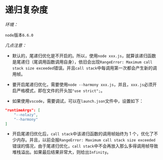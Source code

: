 # 递归复杂度

_环境：_

`node`版本`6.6.0`

_几点注意：_

- 默认的，尾递归优化是不开启的。所以，使用`node xxx.js`，就算该递归函数是尾递归（尾调用函数调用自身），依旧会出现`RangeError: Maximum call stack size exceeded`错误。并且`call stack`中每调用第一次都会产生新的调用帧。

- 要开启尾递归优化，需要使用`node --harmony xxx.js`，并且，`xxx.js`必须开启严格模式，即在文件的开头加`"use strict";`。

- 如果使用`vscode`，需要调试，可以在`launch.json`文件中，设置如下：

```json
"runtimeArgs": [
    "--nolazy",
    "--harmony"
]
```

- 开启尾递归优化后，`call stack`中该递归函数的调用帧始终为 1 个，优化了不少内存。并且，以前会报`RangeError: Maximum call stack size exceeded`错误的情况，由于尾递归优化，`call stack`中不会再放入那么多得调用帧导致堆栈溢出。如果最后结果非常大，则给出`Infinity`。
